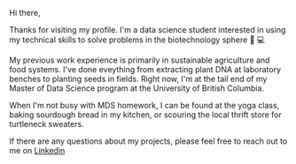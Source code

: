 
<!---
jasmineortega/jasmineortega is a ✨ special ✨ repository because its `README.md` (this file) appears on your GitHub profile.
You can click the Preview link to take a look at your changes.
--->
Hi there, 

Thanks for visiting my profile. I'm a data science student interested in using my technical skills to solve problems in the biotechnology sphere :seedling: :computer: 

My previous work experience is primarily in sustainable agriculture and food systems. I've done eveything from extracting plant DNA at laboratory benches to planting seeds in fields. Right now, I'm at the tail end of my Master of Data Science program at the University of British Columbia. 

When I'm not busy with MDS homework, I can be found at the yoga class, baking sourdough bread in my kitchen, or scouring the local thrift store for turtleneck sweaters. 

If there are any questions about my projects, please feel free to reach out to me on [Linkedin](https://www.linkedin.com/in/jasmine-ortega/)
